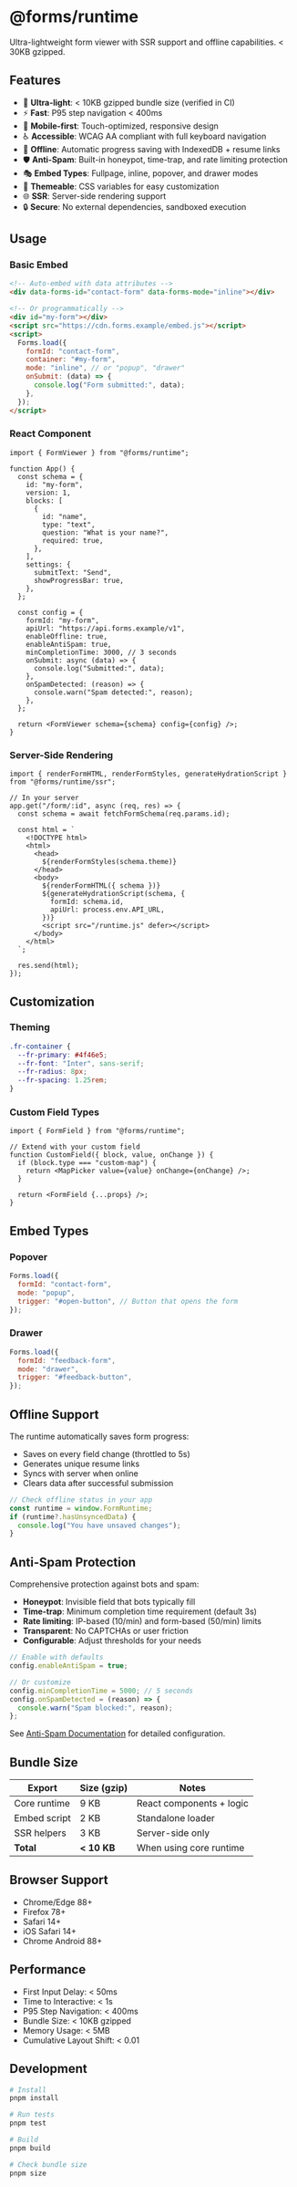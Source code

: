 # @forms/runtime

Ultra-lightweight form viewer with SSR support and offline capabilities. < 30KB gzipped.

## Features

- 🚀 **Ultra-light**: < 10KB gzipped bundle size (verified in CI)
- ⚡ **Fast**: P95 step navigation < 400ms
- 📱 **Mobile-first**: Touch-optimized, responsive design
- ♿ **Accessible**: WCAG AA compliant with full keyboard navigation
- 🔌 **Offline**: Automatic progress saving with IndexedDB + resume links
- 🛡️ **Anti-Spam**: Built-in honeypot, time-trap, and rate limiting protection
- 🎭 **Embed Types**: Fullpage, inline, popover, and drawer modes
- 🎨 **Themeable**: CSS variables for easy customization
- 🌐 **SSR**: Server-side rendering support
- 🔒 **Secure**: No external dependencies, sandboxed execution

## Usage

### Basic Embed

```html
<!-- Auto-embed with data attributes -->
<div data-forms-id="contact-form" data-forms-mode="inline"></div>

<!-- Or programmatically -->
<div id="my-form"></div>
<script src="https://cdn.forms.example/embed.js"></script>
<script>
  Forms.load({
    formId: "contact-form",
    container: "#my-form",
    mode: "inline", // or "popup", "drawer"
    onSubmit: (data) => {
      console.log("Form submitted:", data);
    },
  });
</script>
```

### React Component

```tsx
import { FormViewer } from "@forms/runtime";

function App() {
  const schema = {
    id: "my-form",
    version: 1,
    blocks: [
      {
        id: "name",
        type: "text",
        question: "What is your name?",
        required: true,
      },
    ],
    settings: {
      submitText: "Send",
      showProgressBar: true,
    },
  };

  const config = {
    formId: "my-form",
    apiUrl: "https://api.forms.example/v1",
    enableOffline: true,
    enableAntiSpam: true,
    minCompletionTime: 3000, // 3 seconds
    onSubmit: async (data) => {
      console.log("Submitted:", data);
    },
    onSpamDetected: (reason) => {
      console.warn("Spam detected:", reason);
    },
  };

  return <FormViewer schema={schema} config={config} />;
}
```

### Server-Side Rendering

```tsx
import { renderFormHTML, renderFormStyles, generateHydrationScript } from "@forms/runtime/ssr";

// In your server
app.get("/form/:id", async (req, res) => {
  const schema = await fetchFormSchema(req.params.id);

  const html = `
    <!DOCTYPE html>
    <html>
      <head>
        ${renderFormStyles(schema.theme)}
      </head>
      <body>
        ${renderFormHTML({ schema })}
        ${generateHydrationScript(schema, {
          formId: schema.id,
          apiUrl: process.env.API_URL,
        })}
        <script src="/runtime.js" defer></script>
      </body>
    </html>
  `;

  res.send(html);
});
```

## Customization

### Theming

```css
.fr-container {
  --fr-primary: #4f46e5;
  --fr-font: "Inter", sans-serif;
  --fr-radius: 8px;
  --fr-spacing: 1.25rem;
}
```

### Custom Field Types

```tsx
import { FormField } from "@forms/runtime";

// Extend with your custom field
function CustomField({ block, value, onChange }) {
  if (block.type === "custom-map") {
    return <MapPicker value={value} onChange={onChange} />;
  }

  return <FormField {...props} />;
}
```

## Embed Types

### Popover

```javascript
Forms.load({
  formId: "contact-form",
  mode: "popup",
  trigger: "#open-button", // Button that opens the form
});
```

### Drawer

```javascript
Forms.load({
  formId: "feedback-form",
  mode: "drawer",
  trigger: "#feedback-button",
});
```

## Offline Support

The runtime automatically saves form progress:

- Saves on every field change (throttled to 5s)
- Generates unique resume links
- Syncs with server when online
- Clears data after successful submission

```javascript
// Check offline status in your app
const runtime = window.FormRuntime;
if (runtime?.hasUnsyncedData) {
  console.log("You have unsaved changes");
}
```

## Anti-Spam Protection

Comprehensive protection against bots and spam:

- **Honeypot**: Invisible field that bots typically fill
- **Time-trap**: Minimum completion time requirement (default 3s)
- **Rate limiting**: IP-based (10/min) and form-based (50/min) limits
- **Transparent**: No CAPTCHAs or user friction
- **Configurable**: Adjust thresholds for your needs

```javascript
// Enable with defaults
config.enableAntiSpam = true;

// Or customize
config.minCompletionTime = 5000; // 5 seconds
config.onSpamDetected = (reason) => {
  console.warn("Spam blocked:", reason);
};
```

See [Anti-Spam Documentation](./docs/anti-spam.md) for detailed configuration.

## Bundle Size

| Export       | Size (gzip) | Notes                    |
| ------------ | ----------- | ------------------------ |
| Core runtime | 9 KB        | React components + logic |
| Embed script | 2 KB        | Standalone loader        |
| SSR helpers  | 3 KB        | Server-side only         |
| **Total**    | **< 10 KB** | When using core runtime  |

## Browser Support

- Chrome/Edge 88+
- Firefox 78+
- Safari 14+
- iOS Safari 14+
- Chrome Android 88+

## Performance

- First Input Delay: < 50ms
- Time to Interactive: < 1s
- P95 Step Navigation: < 400ms
- Bundle Size: < 10KB gzipped
- Memory Usage: < 5MB
- Cumulative Layout Shift: < 0.01

## Development

```bash
# Install
pnpm install

# Run tests
pnpm test

# Build
pnpm build

# Check bundle size
pnpm size
```
